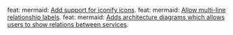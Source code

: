 feat: mermaid: [Add support for iconify icons](https://github.com/mermaid-js/mermaid/pull/5793).
feat: mermaid: [Allow multi-line relationship labels](https://github.com/mermaid-js/mermaid/pull/5711).
feat: mermaid: [Adds architecture diagrams which allows users to show relations between services](https://github.com/mermaid-js/mermaid/pull/5452).
